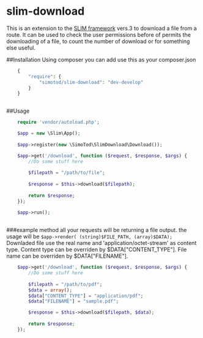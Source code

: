 # slim-download

This is an extension to the [SLIM framework](https://github.com/codeguy/Slim) vers.3 to download a file from a route.
It can be used to check the user permissions before of permits the downloading of a file, to count the number of download or for something else useful.

##Installation
Using composer you can add use this as your composer.json

```php
    {
        "require": {
            "simotod/slim-download": "dev-develop"
        }
    }
	
```
	
##Usage
```php
    require 'vendor/autoload.php';

    $app = new \Slim\App(); 
	
	$app->register(new \SimoTod\SlimDownload\Download());

	$app->get('/download', function ($request, $response, $args) {
		//Do some stuff here	
		
		$filepath = "/path/to/file";
		
		$response = $this->download($filepath);	
		
		return $response;
	});
	
	$app->run();
	
```

###example method
all your requests will be returning a file output.
the usage will be `$app->render( (string)$FILE_PATH, (array)$DATA);`
Downladed file use the real name and 'application/octet-stream' as content type.
Content type can be overriden by $DATA["CONTENT_TYPE"].
File name can be overriden by $DATA["FILENAME"].


```php
	$app->get('/download', function ($request, $response, $args) {
		//Do some stuff here
		
		$filepath = "/path/to/pdf";
		$data = array();
		$data["CONTENT_TYPE"] = "application/pdf";
		$data["FILENAME"] = "sample.pdf";

		$response = $this->download($filepath, $data);	
		
		return $response;
	});
	
```
